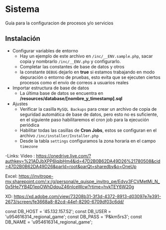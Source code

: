 # Sistema

Guía para la configuracion de procesos y/o servicios

## Instalación

- Configurar variables de entorno
    - Hay un ejemplo de este archivo en `/inc/__ENV.sample.php`, sacar copia y nombrarlo `/inc/__ENV.php` y
      configurarlo.
    - Completar las constantes de base de datos y otros
    - la constante `DEBUG` dejarlo en **true** si estamos trabajando en modo depuración o entorno de pruebas, esto
      evita que se ejecuten ciertos procesos como el envío de correos a usuarios reales
- Importar estructura de base de datos
    - La última base de datos se encuentra en **/resources/database/[nombre_y_timestamp].sql**
- Ajustes
    - Verificar la casilla `MySQL Backups` para crear un archivo de copia de seguridad automática de base de datos,
      pero esto no es suficiente, en el siguiente paso habilitaremos el cron job para la ejecución periódica
    - Habilitar todas las casillas de **Cron Jobs**, estos se configuran en el archivo `/inc/installer/Installer.php`
    - Desde la tabla `settings` configuramos la zona horaria en el campo `timezone`


-Links:
  Video : https://onedrive.live.com/?authkey=%21ADJbXPP6lqjbHm4&id=47D2B0B62DA49D26%21780508&cid=47D2B0B62DA49D26&parId=root&parQt=sharedby&o=OneUp

  Excel: https://invitrope-my.sharepoint.com/:x:/g/personal/e_quispe_invitro_pe/Edvy3FCVMetMi_N_0x5He7YB4D1epOWhDdquZ46nIceWcw?rtime=hvkTEY6W20g

  XD: https://xd.adobe.com/view/73208b31-3f3d-4372-8913-d03097e7e391-2673/screen/fe3668a8-82cd-44ef-8290-6709df03c6dd/

  const DB_HOST = '45.132.157.52';
  const DB_USER = 'u954616314_regional_game';
  const DB_PASS = 'P&km5rs3';
  const DB_NAME = 'u954616314_regional_game';
